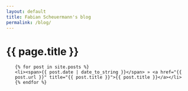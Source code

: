 ```yaml
---
layout: default
title: Fabian Scheuermann's blog
permalink: /blog/
---
```


<h1>{{ page.title }}</h1>
<ul class="posts">

	{% for post in site.posts %}
	<li><span>{{ post.date | date_to_string }}</span> » <a href="{{ post.url }}" title="{{ post.title }}">{{ post.title }}</a></li>
	{% endfor %}
</ul>